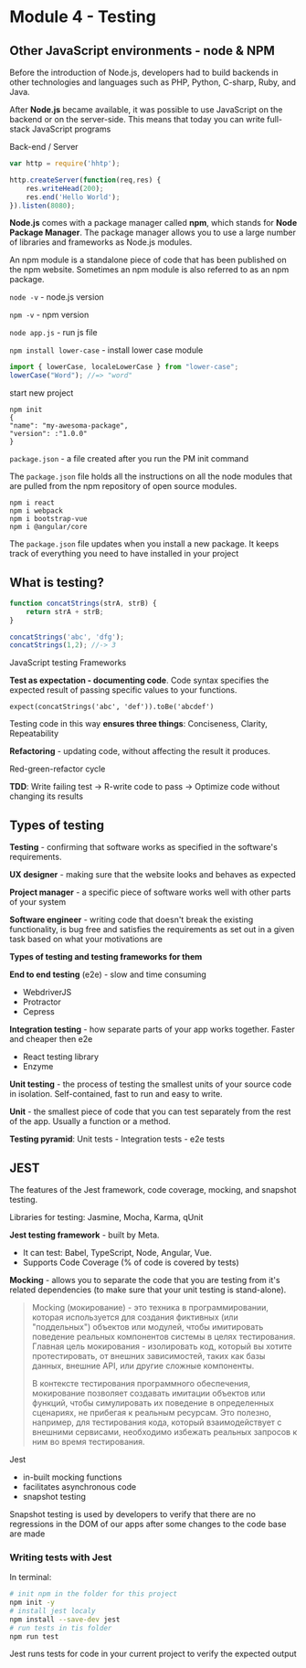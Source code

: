 # Module 4 - Testing

## Other JavaScript environments - node & NPM

Before the introduction of Node.js, developers had to build backends in other technologies and languages such as PHP, Python, C-sharp, Ruby, and Java. 

After **Node.js** became available, it was possible to use JavaScript on the backend or on the server-side. This means that today you can write full-stack JavaScript programs

Back-end / Server 

```js
var http = require('hhtp');

http.createServer(function(req,res) {
	res.writeHead(200);
	res.end('Hello World');
}).listen(8080);
```

**Node.js** comes with a package manager called **npm**, which stands for **Node Package Manager**. The package manager allows you to use a large number of libraries and frameworks as Node.js modules. 

An npm module is a standalone piece of code that has been published on the npm website. Sometimes an npm module is also referred to as an npm package.

`node -v` - node.js version

`npm -v` - npm version

`node app.js` - run js file 

`npm install lower-case` - install lower case module

```js
import { lowerCase, localeLowerCase } from "lower-case";
lowerCase("Word"); //=> "word"
```

start new project 

```
npm init
{
"name": "my-awesoma-package",
"version": :"1.0.0"
}
```

`package.json` - a file created after you run the PM init command

The `package.json` file holds all the instructions on all the node modules that are pulled from the npm repository of open source modules.

```
npm i react 
npm i webpack
npm i bootstrap-vue
npm i @angular/core
```

The `package.json` file updates when you install a new package. It keeps track of everything you need to have installed in your project

## What is testing?

```js
function concatStrings(strA, strB) {
    return strA + strB;
}

concatStrings('abc', 'dfg'); 
concatStrings(1,2); //-> 3
```

JavaScript testing Frameworks 

**Test as expectation - documenting code**. Code syntax specifies the expected result  of passing specific values to your functions. 

```
expect(concatStrings('abc', 'def')).toBe('abcdef')
```

Testing code in this way **ensures three things**: Conciseness, Clarity, Repeatability

**Refactoring** - updating code, without affecting the result it produces.

Red-green-refactor cycle

**TDD**: Write failing test -> R-write code to pass -> Optimize code without changing its results

## Types of testing

**Testing** - confirming that software works as specified in the software's requirements. 

**UX designer** - making sure that the website looks and behaves as expected

**Project manager** - a specific piece of software works well with other parts of your system

**Software engineer** - writing code that doesn't break the existing functionality, is bug free and satisfies the requirements as set out in a given task based on what your motivations are

**Types of testing and testing frameworks for them** 

**End to end testing** (e2e) - slow and time consuming

* WebdriverJS
* Protractor
* Cepress

**Integration testing** - how separate parts of your app works together. Faster and cheaper then e2e

* React testing library 
* Enzyme

**Unit testing** - the process of testing the smallest units of your source code in isolation. Self-contained, fast to run and easy to write. 

**Unit** - the smallest piece of code that you can test separately from the rest of the app. Usually a function or a method. 

**Testing pyramid**: Unit tests - Integration tests - e2e tests

## JEST

The features of the Jest framework, code coverage, mocking, and snapshot testing.

Libraries for testing: Jasmine, Mocha, Karma, qUnit

**Jest testing framework** - built by Meta. 

* It can test: Babel, TypeScript, Node, Angular, Vue. 
* Supports Code Coverage (% of code is covered by tests)

**Mocking** - allows you to separate the code that you are testing from it's related dependencies (to make sure that your unit testing is stand-alone). 

> Mocking (мокирование) - это техника в программировании, которая используется для создания фиктивных (или "поддельных") объектов или модулей, чтобы имитировать поведение реальных компонентов системы в целях тестирования. Главная цель мокирования - изолировать код, который вы хотите протестировать, от внешних зависимостей, таких как базы данных, внешние API, или другие сложные компоненты.
>
> В контексте тестирования программного обеспечения, мокирование позволяет создавать имитации объектов или функций, чтобы симулировать их поведение в определенных сценариях, не прибегая к реальным ресурсам. Это полезно, например, для тестирования кода, который взаимодействует с внешними сервисами, необходимо избежать реальных запросов к ним во время тестирования.

Jest 

* in-built mocking functions 
* facilitates asynchronous code 
* snapshot testing 

Snapshot testing is used by developers to verify that there are no regressions in the DOM of our apps after some changes to the code base are made

### Writing tests with Jest

In terminal:

```bash
# init npm in the folder for this project
npm init -y
# install jest localy
npm install --save-dev jest
# run tests in tis folder 
npm run test
```

Jest runs tests for code in your current project to verify the expected output

